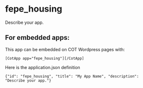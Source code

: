 fepe_housing
===========
Describe your app.

For embedded apps:
------------------
This app can be embedded on COT Wordpress pages with:

`[CotApp app="fepe_housing"][/CotApp]`

Here is the application.json definition

`{"id": "fepe_housing", "title": "My App Name", "description": "Describe your app."}`
